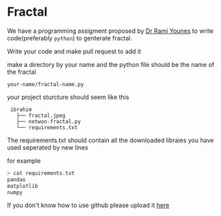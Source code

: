 # Fractal
We have a programming assigment proposed by [Dr Rami Younes](https://met.guc.edu.eg/People/Profile.aspx?facId=3253) to write code(preferably `python`) to genterate fractal.

Write your code and make pull request to add it 

make a directory by your name and the python file should be the name of the fractal 

`your-name/fractal-name.py`

your project sturcture should seem like this 
 ```
  ibrahim
    ├── fractal.jpeg
    ├── netwon-fractal.py
    └── requirements.txt
 ```
 The requirements.txt should contain all the downloaded libraies you have used seperated by new lines
 
 for example 
  ```bash
  > cat requirements.txt
pandas
matplotlib
numpy
```
If you don't know how to use github please upload it [here](https://drive.google.com/drive/folders/1B8ti_YGyplrgxMo18efDIjSO6VD3jTT_?usp=sharing) 
